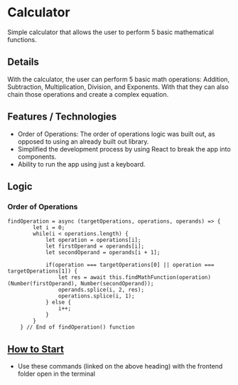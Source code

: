 # Calculator
Simple calculator that allows the user to perform 5 basic mathematical functions.

## Details
With the calculator, the user can perform 5 basic math operations: Addition, Subtraction, Multiplication, Division, and Exponents. With that they can also chain those operations and create a complex equation.

## Features / Technologies
* Order of Operations: The order of operations logic was built out, as opposed to using an already built out library.
* Simplified the development process by using React to break the app into components.
* Ability to run the app using just a keyboard.

## Logic
### Order of Operations 
```
findOperation = async (targetOperations, operations, operands) => {
        let i = 0;
        while(i < operations.length) {
            let operation = operations[i];
            let firstOperand = operands[i];
            let secondOperand = operands[i + 1];

            if(operation === targetOperations[0] || operation === targetOperations[1]) {
                let res = await this.findMathFunction(operation)(Number(firstOperand), Number(secondOperand));
                operands.splice(i, 2, res);
                operations.splice(i, 1);
            } else {
                i++;
            }
        }
    } // End of findOperation() function 
```

## [How to Start](https://github.com/IsaiahCollazo99/Calculator/blob/master/calculator/README.md)
* Use these commands (linked on the above heading) with the frontend folder open in the terminal
